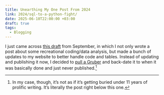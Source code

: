 ```yaml
---
title: Unearthing My One Post From 2024
link: 2024/sql-to-a-python-fight/
date: 2025-06-10T22:00:00 +03:00
draft: true
tags:
  - Blogging
---
```

I just came across [this draft](2024/sql-to-a-python-fight/) from September, in which I not only wrote a post about some recreational coding/data analysis, but made a bunch of updates to my website to better handle code and tables. Instead of updating and publishing it now, I decided to [pull a Gruber](https://daringfireball.net/linked/2025/06/07/long-lost-df-post?ref=seanlunsford.com) and back-date it to when it was basically done and just never published.[^fn]

[^fn]: In my case, though, it’s not as if it’s getting buried under 11 years of prolific writing. It’s literally the post right below this one.
